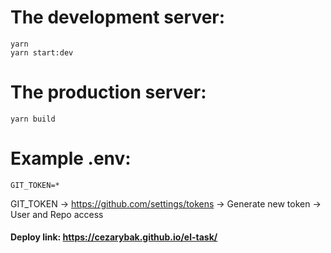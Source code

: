 # The development server:

```
yarn
yarn start:dev
```

# The production server:

```
yarn build 
```

# Example .env:
```env
GIT_TOKEN=*
```

GIT_TOKEN -> https://github.com/settings/tokens -> Generate new token -> User and Repo access

#### Deploy link: https://cezarybak.github.io/el-task/
